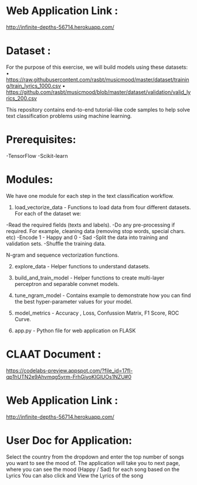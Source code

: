 # Web Application Link : 
http://infinite-depths-56714.herokuapp.com/

# Dataset :
For the purpose of this exercise, we will build models using these datasets: • https://raw.githubusercontent.com/rasbt/musicmood/master/dataset/training/train_lyrics_1000.csv • https://github.com/rasbt/musicmood/blob/master/dataset/validation/valid_lyrics_200.csv

This repository contains end-to-end tutorial-like code samples to help solve text classification problems using machine learning.

# Prerequisites:
-TensorFlow
-Scikit-learn

# Modules:
We have one module for each step in the text classification workflow.

1. load_vectorize_data - Functions to load data from four different datasets. For each of the dataset we:

-Read the required fields (texts and labels).
-Do any pre-processing if required. For example, cleaning data (removing stop words, special chars. etc)
-Encode 1 - Happy and 0 - Sad
-Split the data into training and validation sets.
-Shuffle the training data.

N-gram and sequence vectorization functions.

2. explore_data - Helper functions to understand datasets.

3. build_and_train_model - Helper functions to create multi-layer perceptron and separable convnet models.

4. tune_ngram_model - Contains example to demonstrate how you can find the best hyper-parameter values for your model.

5. model_metrics - Accuracy , Loss, Confussion Matrix, F1 Score, ROC Curve.

6. app.py - Python file for web application on FLASK

# CLAAT Document : 
https://codelabs-preview.appspot.com/?file_id=17fl-qp1hUTN2e9Ahvmqg5yrm-FrhGjyoKIGlUOs1NZU#0

# Web Application Link : 
http://infinite-depths-56714.herokuapp.com/

# User Doc for Application:
Select the country from the dropdown and enter the top number of songs you want to see the mood of. The application will take you to next page, where you can see the mood (Happy / Sad) for each song based on the Lyrics You can also click and View the Lyrics of the song
